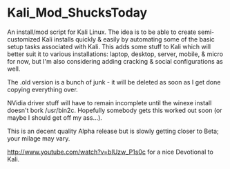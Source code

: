 Kali_Mod_ShucksToday
====================

An install/mod script for Kali Linux. The idea is to be able to create semi-customized Kali installs quickly & easily by automating some of the basic setup tasks associated with Kali. This adds some stuff to Kali which will better suit it to various installations: laptop, desktop, server, mobile, & micro for now, but I'm also considering adding cracking & social configurations as well.

The .old version is a bunch of junk - it will be deleted as soon as I get done copying everything over.

NVidia driver stuff will have to remain incomplete until the winexe install doesn't bork /usr/bin2c. Hopefully somebody gets this worked out soon (or maybe I should get off my ass...).

This is an decent quality Alpha release but is slowly getting closer to Beta; your milage may vary.

http://www.youtube.com/watch?v=bIUzw_P1s0c for a nice Devotional to Kali.
